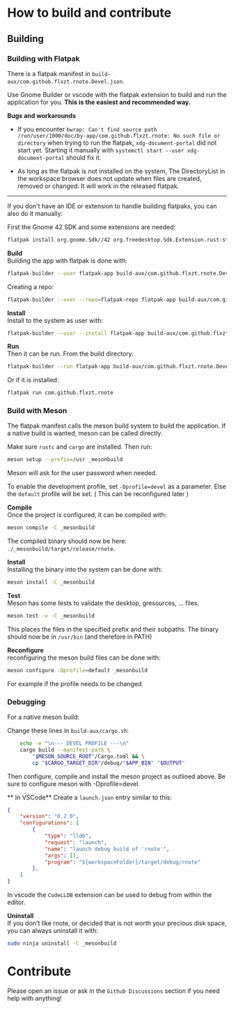 # How to build and contribute

## Building
### Building with Flatpak
There is a flatpak manifest in `build-aux/com.github.flxzt.rnote.Devel.json`.

Use Gnome Builder or vscode with the flatpak extension to build and run the application for you. **This is the easiest and recommended way.**

**Bugs and workarounds**

- If you encounter `bwrap: Can't find source path /run/user/1000/doc/by-app/com.github.flxzt.rnote: No such file or directory` when trying to run the flatpak, `xdg-document-portal` did not start yet. Starting it manually with `systemctl start --user xdg-document-portal` should fix it.

- As long as the flatpak is not installed on the system, The DirectoryList in the workspace browser does not update when files are created, removed or changed. It will work in the released flatpak.
--- 

If you don't have an IDE or extension to handle building flatpaks, you can also do it manually:

First the Gnome 42 SDK and some extensions are needed:

```bash
flatpak install org.gnome.Sdk//42 org.freedesktop.Sdk.Extension.rust-stable//21.08 org.gnome.Platform//42
```

**Build**  
Building the app with flatpak is done with:

```bash
flatpak-builder --user flatpak-app build-aux/com.github.flxzt.rnote.Devel.json
```

Creating a repo:

```bash
flatpak-builder --user --repo=flatpak-repo flatpak-app build-aux/com.github.flxzt.rnote.Devel.json
```


**Install**  
Install to the system as user with:

```bash
flatpak-builder --user --install flatpak-app build-aux/com.github.flxzt.rnote.Devel.json
```

**Run**  
Then it can be run.
From the build directory:

```bash
flatpak-builder --run flatpak-app build-aux/com.github.flxzt.rnote.Devel.json rnote
```

Or if it is installed:

```bash
flatpak run com.github.flxzt.rnote
```

### Build with Meson
The flatpak manifest calls the meson build system to build the application.
If a native build is wanted, meson can be called directly.

Make sure `rustc` and `cargo` are installed. Then run:

```bash
meson setup --prefix=/usr _mesonbuild
```
Meson will ask for the user password when needed.

To enable the development profile, set `-Dprofile=devel` as a parameter. Else the `default` profile will be set. ( This can be reconfigured later )

**Compile**  
Once the project is configured, it can be compiled with:

```bash
meson compile -C _mesonbuild
```

The compiled binary should now be here: `./_mesonbuild/target/release/rnote`.

**Install**  
Installing the binary into the system can be done with:

```bash
meson install -C _mesonbuild
```

**Test**  
Meson has some tests to validate the desktop, gresources, ... files.

```bash
meson test -v -C _mesonbuild
```

This places the files in the specified prefix and their subpaths. The binary should now be in `/usr/bin` (and therefore in PATH)

**Reconfigure**  
reconfiguring the meson build files can be done with:

```bash
meson configure -Dprofile=default _mesonbuild
```

For example if the profile needs to be changed.

### Debugging
For a native meson build:

Change these lines in `build-aux/cargo.sh`:
```bash
    echo -e "\n--- DEVEL PROFILE ---\n"
    cargo build --manifest-path \
        "$MESON_SOURCE_ROOT"/Cargo.toml && \
        cp "$CARGO_TARGET_DIR"/debug/"$APP_BIN" "$OUTPUT"
```

Then configure, compile and install the meson project as outlined above. Be sure to configure meson with -Dprofile=devel.

** In VSCode**
Create a `launch.json` entry similar to this:
```json
{
    "version": "0.2.0",
    "configurations": [
        {
            "type": "lldb",
            "request": "launch",
            "name": "launch debug build of 'rnote'",
            "args": [],
            "program": "${workspaceFolder}/target/debug/rnote"
        },
    ]
}
```

In vscode the `CodeLLDB` extension can be used to debug from within the editor.


**Uninstall**  
If you don't like rnote, or decided that is not worth your precious disk space, you can always uninstall it with:

```bash
sudo ninja uninstall -C _mesonbuild
```

# Contribute
Please open an issue or ask in the `Github Discussions` section if you need help with anything!